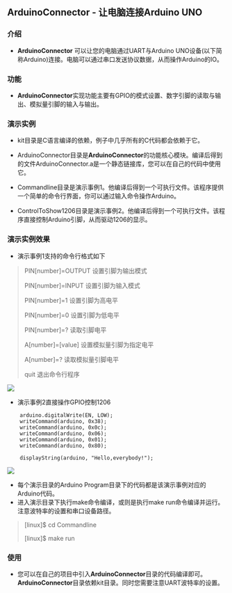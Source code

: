 ## **ArduinoConnector** - 让电脑连接Arduino UNO

### 介绍
- **ArduinoConnector** 可以让您的电脑通过UART与Arduino UNO设备(以下简称Arduino)连接。电脑可以通过串口发送协议数据，从而操作Arduino的IO。

### 功能

- **ArduinoConnector**实现功能主要有GPIO的模式设置、数字引脚的读取与输出、模拟量引脚的输入与输出。

### 演示实例

- kit目录是C语言编译的依赖，例子中几乎所有的C代码都会依赖于它。

- ArduinoConnector目录是**ArduinoConnector**的功能核心模块。编译后得到的文件ArduinoConnector.a是一个静态链接库，您可以在自己的代码中使用它。

- Commandline目录是演示事例1。他编译后得到一个可执行文件。该程序提供一个简单的命令行界面，你可以通过输入命令操作Arduino。

- ControlToShow1206目录是演示事例2。他编译后得到一个可执行文件。该程序直接控制Arduino引脚，从而驱动1206的显示。

### 演示实例效果
- 演示事例1支持的命令行格式如下 
> PIN[number]=OUTPUT 设置引脚为输出模式
> 
> PIN[number]=INPUT 设置引脚为输入模式
> 
> PIN[number]=1 设置引脚为高电平
> 
> PIN[number]=0 设置引脚为低电平
> 
> PIN[number]=? 读取引脚电平
> 
> A[number]=[value] 设置模拟量引脚为指定电平
> 
> A[number]=? 读取模拟量引脚电平
> 
> quit 退出命令行程序

![](https://image.png)
- 演示事例2直接操作GPIO控制1206

```
	arduino.digitalWrite(EN, LOW);
	writeCommand(arduino, 0x38);
	writeCommand(arduino, 0x0c);
	writeCommand(arduino, 0x06);
	writeCommand(arduino, 0x01);
	writeCommand(arduino, 0x80);

	displayString(arduino, "Hello,everybody!");
```

![](https://image.png)
- 每个演示目录的Arduino Program目录下的代码都是该演示事例对应的Arduino代码。
- 进入演示目录下执行make命令编译，或则是执行make run命令编译并运行。注意波特率的设置和串口设备路径。
> [linux]$ cd Commandline
> 
> [linux]$ make run

### 使用
- 您可以在自己的项目中引入**ArduinoConnector**目录的代码编译即可。**ArduinoConnector**目录依赖kit目录。同时您需要注意UART波特率的设置。